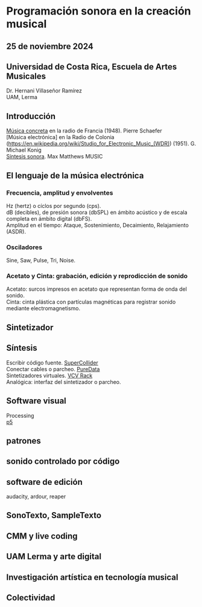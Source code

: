 # Programación sonora en la creación musical
## 25 de noviembre 2024 
## Universidad de Costa Rica, Escuela de Artes Musicales
Dr. Hernani Villaseñor Ramírez  
UAM, Lerma  

## Introducción
[Música concreta](https://es.wikipedia.org/wiki/M%C3%BAsica_concreta) en la radio de Francia (1948). Pierre Schaefer  
[Música electrónica] en la Radio de Colonia (https://en.wikipedia.org/wiki/Studio_for_Electronic_Music_(WDR)) (1951). G. Michael Konig  
[Síntesis sonora](). Max Matthews MUSIC  

## El lenguaje de la música electrónica

### Frecuencia, amplitud y envolventes
Hz (hertz) o cíclos por segundo (cps).  
dB  (decibles), de presión sonora (dbSPL) en ámbito acústico y de escala completa en ámbito digital (dbFS).  
Amplitud en el tiempo: Ataque, Sostenimiento, Decaimiento, Relajamiento (ASDR).

### Osciladores
Sine, Saw, Pulse, Tri, Noise.

### Acetato y Cinta: grabación, edición y reprodicción de sonido
Acetato: surcos impresos en acetato que representan forma de onda del sonido.  
Cinta: cinta plástica con partículas magnéticas para registrar sonido mediante electromagnetismo.

## Sintetizador

## Síntesis
Escribir código fuente. [SuperCollider](https://supercollider.github.io/)  
Conectar cables o parcheo. [PureData](https://puredata.info/)  
Sintetizadores virtuales. [VCV Rack](https://vcvrack.com/)  
Analógica: interfaz del sintetizador o parcheo.  

## Software visual
Processing  
[p5](https://p5js.org/es/)  

## patrones
## sonido controlado por código
## software de edición
audacity, ardour, reaper  
## SonoTexto, SampleTexto
## CMM y live coding
## UAM Lerma y arte digital
## Investigación artística en tecnología musical
## Colectividad

